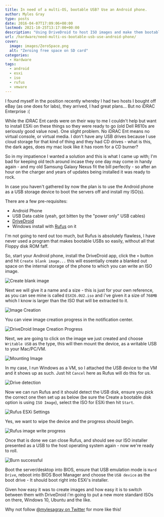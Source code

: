 ```yaml
---
title: In need of a multi-OS, bootable USB? Use an Android phone.
author: Myles Gray
type: posts
date: 2016-04-07T17:09:06+00:00
lastmod: 2021-10-25T13:17:00+00:00
description: "Using DriveDroid to host ISO images and make them bootable"
url: /hardware/need-multi-os-bootable-usb-use-android-phone/
cover:
  image: images/ZeroSpace.png
  alt: "Zeroing free space on SD card"
categories:
  - Hardware
tags:
  - android
  - esxi
  - iso
  - rufus
  - vmware
---
```


I found myself in the position recently whereby I had two hosts I bought off eBay (as one does for labs), they arrived, I had great plans... But no iDRAC Enterprise :(

While the iDRAC Ent cards were on their way to me I couldn't help but want to install ESXi on these things so they were ready to go (old Dell R610s are seriously good value now). One slight problem. No iDRAC Ent means no virtual console, or virtual media. I don't have any USB drives because I use cloud storage for that kind of thing and they had CD drives - what is this, the dark ages, does my mac look like it has room for a CD burner?

So in my impatience I wanted a solution and this is what I came up with; I'm bad for keeping old tech around incase they one day may come in handy again - and my old Samsung Galaxy Nexus fit the bill perfectly - so after an hour on the charger and years of updates being installed it was ready to rock.

In case you haven't gathered by now the plan is to use the Android phone as a USB storage device to boot the servers off and install my ISO(s).

There are a few pre-requisites:

* Android Phone
* USB Data cable (yeah, got bitten by the "power only" USB cables)
* [DriveDroid][1]
* Windows install with [Rufus][2] on it

I'm not going to nerd out too much, but Rufus is absolutely flawless, I have never used a program that makes bootable USBs so easily, without all that Floppy disk ROM faff.

So, start your Android phone, install the DriveDroid app, click the `+` button and hit `Create blank image...` this will essentially create a blanked out space on the internal storage of the phone to which you can write an ISO image.

![Create blank image][3]

Next we will give it a name and a size - this is just for your own reference, as you can see mine is called `ESXI6.0U2.iso` and i've given it a size of `768MB` which I know is larger than the ISO that will be extracted to it.

![Image Creation][4]

You can view image creation progress in the notification center.

![DriveDroid Image Creation Progress][5]

Next, we are going to click on the image we just created and choose `Writable USB` as the type, this will then mount the device, as a writable USB to your Mac/PC/VM.

![Mounting Image][6]

In my case, I run Windows as a VM, so I attached the USB device to the VM and it shows up as such. Just hit `Cancel` here as Rufus will do this for us.

![Drive detection][7]

Now we can run Rufus and it should detect the USB disk, ensure you pick the correct one then set up as below (be sure the Create a bootable disk option is using `ISO Image`), select the ISO for ESXi then hit `Start`.

![Rufus ESXi Settings][8]

Yes, we want to wipe the device and the progress should begin.

![Rufus image write progress][9]

Once that is done we can close Rufus, and should see our ISO installer presented as a USB to the host operating system again - now we're ready to roll.

![Burn successful][10]

Boot the server/desktop into BIOS, ensure that USB emulation mode is `Hard Drive`, reboot into BIOS Boot Manager and choose the `USB device` as the boot drive - It should boot right into ESXi's installer.

Given how easy it was to create images and how easy it is to switch between them with DriveDroid i'm going to put a new more standard ISOs on there, Windows 10, Ubuntu and the like.

Why not follow [@mylesagray on Twitter][11] for more like this!

 [1]: https://play.google.com/store/apps/details?id=com.softwarebakery.drivedroid.paid&hl=en_GB
 [2]: https://rufus.akeo.ie/
 [3]: images/CreateImage.png
 [4]: images/ImageSettings.png
 [5]: images/ZeroSpace.png
 [6]: images/HostImage.png
 [7]: images/Screen-Shot-2016-04-07-at-17.38.48.png
 [8]: images/Screen-Shot-2016-04-07-at-17.40.13.png
 [9]: images/Screen-Shot-2016-04-07-at-17.40.42.png
 [10]: images/Screen-Shot-2016-04-07-at-17.43.00.png
 [11]: https://twitter.com/mylesagray
